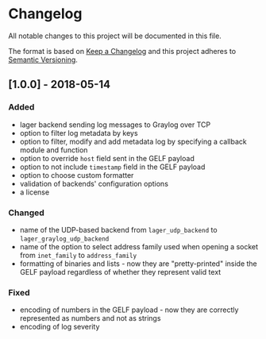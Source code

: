 # Changelog
All notable changes to this project will be documented in this file.

The format is based on [Keep a Changelog](http://keepachangelog.com/en/1.0.0/) and this project
adheres to [Semantic Versioning](http://semver.org/spec/v2.0.0.html).

## [1.0.0] - 2018-05-14
### Added
* lager backend sending log messages to Graylog over TCP
* option to filter log metadata by keys
* option to filter, modify and add metadata log by specifying a callback module and function
* option to override `host` field sent in the GELF payload
* option to not include `timestamp` field in the GELF payload
* option to choose custom formatter
* validation of backends' configuration options
* a license

### Changed
* name of the UDP-based backend from `lager_udp_backend` to `lager_graylog_udp_backend`
* name of the option to select address family used when opening a socket from `inet_family` to
  `address_family`
* formatting of binaries and lists - now they are "pretty-printed" inside the GELF payload regardless
  of whether they represent valid text

### Fixed
* encoding of numbers in the GELF payload - now they are correctly represented as numbers and not as
  strings
* encoding of log severity
